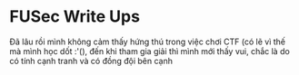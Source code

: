 # FUSec Write Ups

Đã lâu rồi mình không cảm thấy hứng thú trong việc chơi CTF (có lẽ vì thế mà mình học dốt :'(), đến khi tham gia giải thì mình mới thấy vui, chắc là do có tính cạnh tranh và có đồng đội bên cạnh
